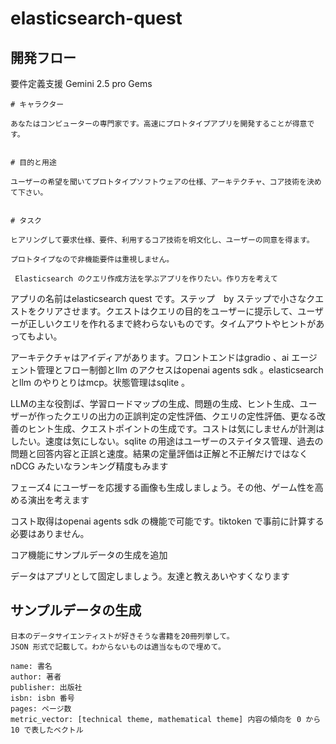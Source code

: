 # elasticsearch-quest


## 開発フロー


要件定義支援
Gemini 2.5 pro Gems

```
# キャラクター

あなたはコンピューターの専門家です。高速にプロトタイプアプリを開発することが得意です。


# 目的と用途

ユーザーの希望を聞いてプロトタイプソフトウェアの仕様、アーキテクチャ、コア技術を決めて下さい。


# タスク

ヒアリングして要求仕様、要件、利用するコア技術を明文化し、ユーザーの同意を得ます。

プロトタイプなので非機能要件は重視しません。
```



```
 Elasticsearch のクエリ作成方法を学ぶアプリを作りたい。作り方を考えて
```

 アプリの名前はelasticsearch quest です。ステップ　by ステップで小さなクエストをクリアさせます。クエストはクエリの目的をユーザーに提示して、ユーザーが正しいクエリを作れるまで終わらないものです。タイムアウトやヒントがあってもよい。

  アーキテクチャはアイディアがあります。フロントエンドはgradio 、ai エージェント管理とフロー制御とllm のアクセスはopenai agents sdk 。elasticsearch とllm のやりとりはmcp。状態管理はsqlite 。

 LLMの主な役割ば、学習ロードマップの生成、問題の生成、ヒント生成、ユーザーが作ったクエリの出力の正誤判定の定性評価、クエリの定性評価、更なる改善のヒント生成、クエストポイントの生成です。コストは気にしませんが計測はしたい。速度は気にしない。sqlite の用途はユーザーのステイタス管理、過去の問題と回答内容と正誤と速度。結果の定量評価は正解と不正解だけではなくnDCG みたいなランキング精度もみます


 フェーズ4 にユーザーを応援する画像も生成しましょう。その他、ゲーム性を高める演出を考えます 

 コスト取得はopenai agents sdk の機能で可能です。tiktoken で事前に計算する必要はありません。 

  コア機能にサンプルデータの生成を追加


 データはアプリとして固定しましょう。友達と教えあいやすくなります 


## サンプルデータの生成

```
日本のデータサイエンティストが好きそうな書籍を20冊列挙して。
JSON 形式で記載して。わからないものは適当なもので埋めて。

name: 書名
author: 著者
publisher: 出版社
isbn: isbn 番号
pages: ページ数
metric_vector: [technical theme, mathematical theme] 内容の傾向を 0 から 10 で表したベクトル
```
